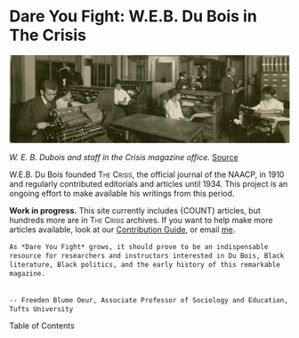 # Dare You Fight: W.E.B. Du Bois in The Crisis

![](/Images/crisis_office.png)  

*W. E. B. Dubois and staff in the Crisis magazine office.* [Source](https://digitalcollections.nypl.org/items/8e0981a2-4aea-a10a-e040-e00a18063089)


W.E.B. Du Bois founded <span style="font-variant:small-caps;">The Crisis</span>, the official journal of the NAACP, in 1910 and regularly contributed editorials and articles until 1934. This project is an ongoing effort to make available his writings from this period.





**Work in progress.** This site currently includes {COUNT} articles, but hundreds more are in <span style="font-variant:small-caps;">The Crisis</span> archives. If you want to help make more articles available, look at our [Contribution Guide](https://github.com/nealcaren/fightordie/blob/main/contributing.md), or email [me](mailto:nealcaren@unc.edu).

```{epigraph}
As *Dare You Fight* grows, it should prove to be an indispensable resource for researchers and instructors interested in Du Bois, Black literature, Black politics, and the early history of this remarkable magazine.


-- Freeden Blume Oeur, Associate Professor of Sociology and Education, Tufts University
```

Table of Contents

```{tableofcontents}
```
